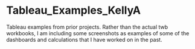 # Tableau_Examples_KellyA
Tableau examples from prior projects.  Rather than the actual twb workbooks, I am including some screenshots as examples of some of the dashboards and calculations that I have worked on in the past.

